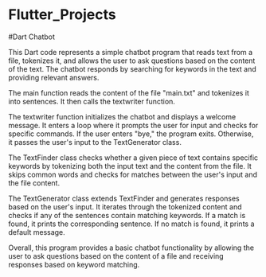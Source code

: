 # Flutter_Projects

#Dart Chatbot

This Dart code represents a simple chatbot program that reads text from a file, tokenizes it, and allows the user to ask questions based on the content of the text. The chatbot responds by searching for keywords in the text and providing relevant answers.

The main function reads the content of the file "main.txt" and tokenizes it into sentences. It then calls the textwriter function.

The textwriter function initializes the chatbot and displays a welcome message. It enters a loop where it prompts the user for input and checks for specific commands. If the user enters "bye," the program exits. Otherwise, it passes the user's input to the TextGenerator class.

The TextFinder class checks whether a given piece of text contains specific keywords by tokenizing both the input text and the content from the file. It skips common words and checks for matches between the user's input and the file content.

The TextGenerator class extends TextFinder and generates responses based on the user's input. It iterates through the tokenized content and checks if any of the sentences contain matching keywords. If a match is found, it prints the corresponding sentence. If no match is found, it prints a default message.

Overall, this program provides a basic chatbot functionality by allowing the user to ask questions based on the content of a file and receiving responses based on keyword matching.
